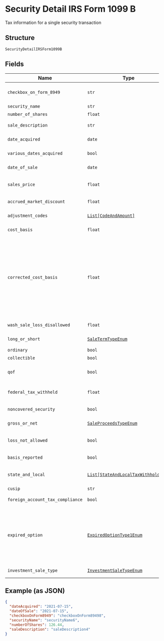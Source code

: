 
# Security Detail IRS Form 1099 B

Tax information for a single security transaction

## Structure

`SecurityDetailIRSForm1099B`

## Fields

| Name | Type | Tags | Description |
|  --- | --- | --- | --- |
| `checkbox_on_form_8949` | `str` | Optional | Applicable checkbox on Form 8949 |
| `security_name` | `str` | Optional | Security name |
| `number_of_shares` | `float` | Optional | Number of shares |
| `sale_description` | `str` | Optional | Box 1a, Description of property |
| `date_acquired` | `date` | Optional | Box 1b, Date acquired |
| `various_dates_acquired` | `bool` | Optional | Box 1b, Date acquired Various |
| `date_of_sale` | `date` | Optional | Box 1c, Date sold or disposed |
| `sales_price` | `float` | Optional | Box 1d, Proceeds (not price per share) |
| `accrued_market_discount` | `float` | Optional | Box 1f, Accrued market discount |
| `adjustment_codes` | [`List[CodeAndAmount]`](../../doc/models/code-and-amount.md) | Optional | Other adjustments (code and amount) |
| `cost_basis` | `float` | Optional | Box 1e, Cost or other basis |
| `corrected_cost_basis` | `float` | Optional | Corrected cost basis. May be supplied in lieu of adjustmentCode code B. If both adjustmentCodes and correctedCostBasis are supplied, costBasis plus adjustmentCode B should equal correctedCostBasis |
| `wash_sale_loss_disallowed` | `float` | Optional | Box 1g, Wash sale loss disallowed |
| `long_or_short` | [`SaleTermTypeEnum`](../../doc/models/sale-term-type-enum.md) | Optional | LONG or SHORT (1099-B box 2) |
| `ordinary` | `bool` | Optional | Box 2, Ordinary |
| `collectible` | `bool` | Optional | Box 3, Collectibles |
| `qof` | `bool` | Optional | Box 3, Qualified Opportunity Fund (QOF) |
| `federal_tax_withheld` | `float` | Optional | Box 4, Federal income tax withheld |
| `noncovered_security` | `bool` | Optional | Box 5, Noncovered security |
| `gross_or_net` | [`SaleProceedsTypeEnum`](../../doc/models/sale-proceeds-type-enum.md) | Optional | Box 6, Reported to IRS: GROSS or NET |
| `loss_not_allowed` | `bool` | Optional | Box 7, Loss not allowed based on proceeds |
| `basis_reported` | `bool` | Optional | Box 12, Basis reported to IRS |
| `state_and_local` | [`List[StateAndLocalTaxWithholding]`](../../doc/models/state-and-local-tax-withholding.md) | Optional | Boxes 14-16, State and Local tax withholding |
| `cusip` | `str` | Optional | CUSIP number |
| `foreign_account_tax_compliance` | `bool` | Optional | Foreign account tax compliance |
| `expired_option` | [`ExpiredOptionType1Enum`](../../doc/models/expired-option-type-1-enum.md) | Optional | To indicate gain or loss resulted from option expiration. If salesPrice (1d, proceeds) is zero, use PURCHASED. If costBasis (1e) is zero, use GRANTED |
| `investment_sale_type` | [`InvestmentSaleTypeEnum`](../../doc/models/investment-sale-type-enum.md) | Optional | Type of investment sale |

## Example (as JSON)

```json
{
  "dateAcquired": "2021-07-15",
  "dateOfSale": "2021-07-15",
  "checkboxOnForm8949": "checkboxOnForm89498",
  "securityName": "securityName6",
  "numberOfShares": 126.44,
  "saleDescription": "saleDescription4"
}
```


